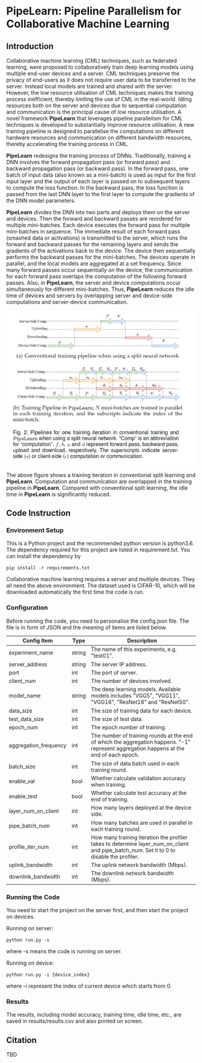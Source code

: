 # **PipeLearn**: Pipeline Parallelism for Collaborative Machine Learning

## Introduction

Collaborative machine learning (CML) techniques, such as federated learning, were proposed to collaboratively train deep learning models using multiple end-user devices and a server. CML techniques preserve the privacy of end-users as it does not require user data to be transferred to the server. Instead local models are trained and shared with the server. However, the low resource utilisation of CML techniques makes the training process inefficient, thereby limiting the use of CML in the real-world. Idling resources both on the server and devices due to sequential computation and communication is the principal cause of low resource utilisation. A novel framework **PipeLearn** that leverages pipeline parallelism for CML techniques is developed to substantially improve resource utilisation. A new training pipeline is designed to parallelise the computations on different hardware resources and communication on different bandwidth resources, thereby accelerating the training process in CML.

**PipeLearn** redesigns the training process of DNNs. Traditionally, training a DNN involves the forward propagation pass (or forward pass) and backward propagation pass (or backward pass). In the forward pass, one batch of input data (also known as a mini-batch) is used as input for the first input layer and the output of each layer is passed on to subsequent layers to compute the loss function. In the backward pass, the loss function is passed from the last DNN layer to the first layer to compute the gradients of the DNN model parameters. 

**PipeLearn** divides the DNN into two parts and deploys them on the server and devices. Then the forward and backward passes are reordered for multiple mini-batches. Each device executes the forward pass for multiple mini-batches in sequence. The immediate result of each forward pass (smashed data or activations) is transmitted to the server, which runs the forward and backward passes for the remaining layers and sends the gradients of the activations back to the device. The device then sequentially performs the backward passes for the mini-batches. The devices operate in parallel, and the local models are aggregated at a set frequency. Since many forward passes occur sequentially on the device, the communication for each forward pass overlaps the computation of the following forward passes. Also, in **PipeLearn**, the server and device computations occur simultaneously for different mini-batches. Thus, **PipeLearn** reduces the idle time of devices and servers by overlapping server and device-side computations and server-device communication.

<div align=center>
<img alt="pipelearn" src="figs/pipelearn.jpg" title="pipelearn"/>
</div>

The above figure shows a training iteration in conventional split learning and **PipeLearn**. Computation and communication are overlapped in the training pipeline in **PipeLearn**. Compared with conventional split learning, the idle time in **PipeLearn** is significantly reduced.

## Code Instruction

### Environment Setup

This is a Python project and the recommended python version is python3.6.
The dependency required for this project are listed in requirement.txt. You can install the dependency by

```
pip install -r requirements.txt
```

Collaborative machine learning requires a server and multiple devices. They all need the above environment. The dataset used is CIFAR-10, which will be downloaded automatically the first time the code is run.
### Configuration

Before running the code, you need to personalise the config.json file. The file is in form of JSON and the meaning of items are listed below.

| Config Item  | Type     | Description |
| ----------- | ----------- |  ----------- |
| experiment_name  | string   | The name of this experiments, e.g. "test01".       |
| server_address  | string | The server IP address.        |
| port  | int | The port of server.        |
| client_num  | int | The number of devices involved.        |
| model_name | string | The deep learning models. Available models includes "VGG5", "VGG11", "VGG16", "ResNet18" and "ResNet50".      |
| data_size  | int | The size of training data for each device.     |
| test_data_size | int  | The size of test data.        |
| epoch_num  | int | The epoch number of training.        |
| aggregation_frequency | int   | The number of training rounds at the end of which the aggregation happens. "-1" represent aggregation happens at the end of each epoch.        |
| batch_size | int   | The size of data batch used in each training round.      |
| enable_val | bool   | Whether calculate validation accuracy when training.        |
| enable_test | bool   | Whether calculate test accuracy at the end of training.    |
| layer_num_on_client | int   | How many layers deployed at the device side.       |
| pipe_batch_num | int   | How many batches are used in parallel in each training round.        |
| profile_iter_num | int   | How many training iteration the profiler takes to determine layer_num_on_client and pipe_batch_num. Set it to 0 to disable the profiler.     |
| uplink_bandwidth | int   | The uplink network bandwidth (Mbps).        |
| downlink_bandwidth | int   | The downlink network bandwidth (Mbps).         |

### Running the Code

You need to start the project on the server first, and then start the project on devices.

Running on server:

```
python run.py -s
```

where -s means the code is running on server.

Running on device:

```
python run.py -i {device_index}
```

where -i represent the index of current device which starts from 0.

### Results

The results, including model accuracy, training time, idle time, etc., are saved in results/results.csv and also printed on screen.

## Citation

TBD